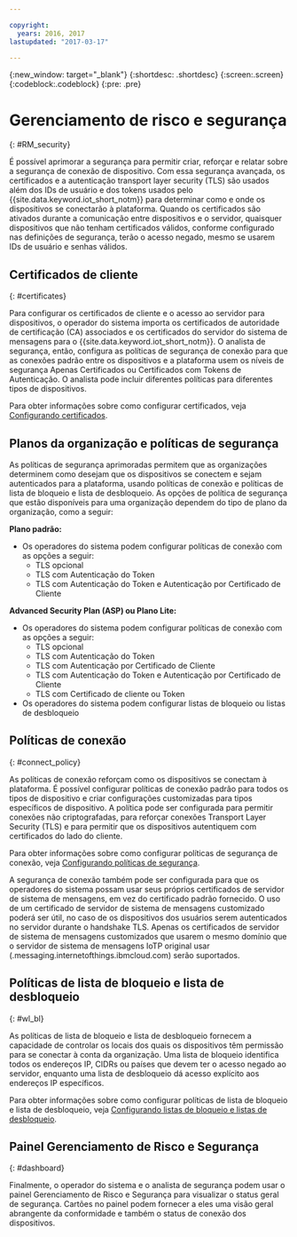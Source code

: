 ```yaml
---

copyright:
  years: 2016, 2017
lastupdated: "2017-03-17"

---
```


{:new_window: target="\_blank"}
{:shortdesc: .shortdesc}
{:screen:.screen}
{:codeblock:.codeblock}
{:pre: .pre}

# Gerenciamento de risco e segurança
{: #RM_security}

É possível aprimorar a segurança para permitir criar, reforçar e relatar sobre a segurança de conexão de dispositivo. Com essa segurança avançada, os certificados e a autenticação transport layer security (TLS) são usados além dos IDs de usuário e dos tokens usados pelo {{site.data.keyword.iot_short_notm}} para determinar como e onde os dispositivos se conectarão à plataforma. Quando os certificados são ativados durante a comunicação entre dispositivos e o servidor, quaisquer dispositivos que não tenham certificados válidos, conforme configurado nas definições de segurança, terão o acesso negado, mesmo se usarem IDs de usuário e senhas válidos.

## Certificados de cliente
{: #certificates}

Para configurar os certificados de cliente e o acesso ao servidor para dispositivos, o operador do sistema importa os certificados de autoridade de certificação (CA) associados e os certificados do servidor do sistema de mensagens para o {{site.data.keyword.iot_short_notm}}. O analista de segurança, então, configura as políticas de segurança de conexão para que as conexões padrão entre os dispositivos e a plataforma usem os níveis de segurança Apenas Certificados ou Certificados com Tokens de Autenticação. O analista pode incluir diferentes políticas para diferentes tipos de dispositivos.

Para obter informações sobre como configurar certificados, veja [Configurando certificados](set_up_certificates.html).

## Planos da organização e políticas de segurança
As políticas de segurança aprimoradas permitem que as organizações determinem como desejam que os dispositivos se conectem e sejam autenticados para a plataforma, usando políticas de conexão e políticas de lista de bloqueio e lista de desbloqueio. As opções de política de segurança que estão disponíveis para uma organização dependem do tipo de plano da organização, como a seguir:

**Plano padrão:**
- Os operadores do sistema podem configurar políticas de conexão com as opções a seguir:
    - TLS opcional 
    - TLS com Autenticação do Token
    - TLS com Autenticação do Token e Autenticação por Certificado de Cliente

**Advanced Security Plan (ASP) ou Plano Lite:** 
- Os operadores do sistema podem configurar políticas de conexão com as opções a seguir:
    - TLS opcional 
    - TLS com Autenticação do Token
    - TLS com Autenticação por Certificado de Cliente
    - TLS com Autenticação do Token e Autenticação por Certificado de Cliente
    - TLS com Certificado de cliente ou Token
- Os operadores do sistema podem configurar listas de bloqueio ou listas de desbloqueio

## Políticas de conexão
{: #connect_policy}

As políticas de conexão reforçam como os dispositivos se conectam à plataforma. É possível configurar políticas de conexão padrão para todos os tipos de dispositivo e criar configurações customizadas para tipos específicos de dispositivo. A política pode ser configurada para permitir conexões não criptografadas, para reforçar conexões Transport Layer Security (TLS) e para permitir que os dispositivos autentiquem com certificados do lado do cliente.

Para obter informações sobre como configurar políticas de segurança de conexão, veja [Configurando políticas de segurança](set_up_policies.html).

A segurança de conexão também pode ser configurada para que os operadores do sistema possam usar seus próprios certificados de servidor de sistema de mensagens, em vez do certificado padrão fornecido. O uso de um certificado de servidor de sistema de mensagens customizado poderá ser útil, no caso de os dispositivos dos usuários serem autenticados no servidor durante o handshake TLS. Apenas os certificados de servidor de sistema de mensagens customizados que usarem o mesmo domínio que o servidor de sistema de mensagens IoTP original usar (<orgId>.messaging.internetofthings.ibmcloud.com) serão suportados.

## Políticas de lista de bloqueio e lista de desbloqueio
{: #wl_bl}

As políticas de lista de bloqueio e lista de desbloqueio fornecem a capacidade de controlar os locais dos quais os dispositivos têm permissão para se conectar à conta da organização. Uma lista de bloqueio identifica todos os endereços IP, CIDRs ou países que devem ter o acesso negado ao servidor, enquanto uma lista de desbloqueio dá acesso explícito aos endereços IP específicos.

Para obter informações sobre como configurar políticas de lista de bloqueio e lista de desbloqueio, veja [Configurando listas de bloqueio e listas de desbloqueio](set_up_policies.html#config_black_white).

## Painel Gerenciamento de Risco e Segurança
{: #dashboard}

Finalmente, o operador do sistema e o analista de segurança podem usar o painel Gerenciamento de Risco e Segurança para visualizar o status geral de segurança. Cartões no painel podem fornecer a eles uma visão geral abrangente da conformidade e também o status de conexão dos dispositivos.

